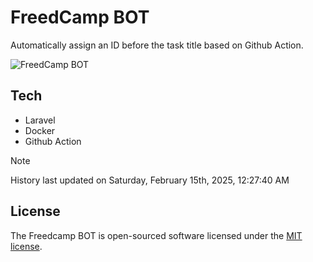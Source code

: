 # FreedCamp BOT

Automatically assign an ID before the task title based on Github Action.

![FreedCamp BOT](https://repository-images.githubusercontent.com/737932867/7d34798b-2680-471c-b089-a78a718d3d6a)

## Tech

- Laravel
- Docker
- Github Action

> [!NOTE]  
> History last updated on Saturday, February 15th, 2025, 12:27:40 AM

## License

The Freedcamp BOT is open-sourced software licensed under the [MIT license](https://opensource.org/licenses/MIT).
